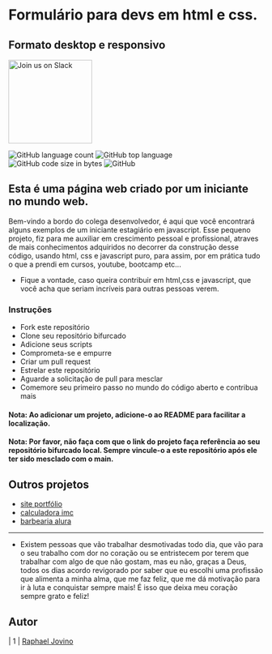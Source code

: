 # Formulário para devs em html e css.
## Formato desktop e responsivo

<a href="https://join.slack.com/t/ngc-goz8665/shared_invite/zt-r01kumfq-dQUT3c95BxEP_fnk4yJFfQ">
<img alt="Join us on Slack" src="https://raw.githubusercontent.com/netlify/netlify-cms/master/website/static/img/slack.png" width="165"/>
</a>

![GitHub language count](https://img.shields.io/github/languages/count/RaphaelJovino/portfolio.github.io)
![GitHub top language](https://img.shields.io/github/languages/top/RaphaelJovino/portfolio.github.io)
![GitHub code size in bytes](https://img.shields.io/github/languages/code-size/RaphaelJovino/portfolio.github.io)
![GitHub](https://img.shields.io/github/license/RaphaelJovino/portfolio.github.io)

## Esta é uma página web criado por um iniciante no mundo web.

Bem-vindo a bordo do colega desenvolvedor, é aqui que você encontrará alguns exemplos de um iniciante estagiário em javascript. Esse pequeno projeto, fiz para me auxiliar em crescimento pessoal e profissional, atraves de mais conhecimentos adquiridos no decorrer da construção desse código, usando html, css e javascript puro, para assim, por em prática tudo o que a prendi em cursos, youtube, bootcamp etc...

- Fique a vontade, caso queira contribuir em html,css e javascript, que você acha que seriam incríveis para outras pessoas verem.

### Instruções

- Fork este repositório
- Clone seu repositório bifurcado
- Adicione seus scripts
- Comprometa-se e empurre
- Criar um pull request
- Estrelar este repositório
- Aguarde a solicitação de pull para mesclar
- Comemore seu primeiro passo no mundo do código aberto e contribua mais

#### Nota: Ao adicionar um projeto, adicione-o ao README para facilitar a localização.

#### Nota: Por favor, não faça com que o link do projeto faça referência ao seu repositório bifurcado local. Sempre vincule-o a este repositório após ele ter sido mesclado com o main.

## Outros projetos

- [site portfólio](https://raphaeljovino.github.io/portfolio.github.io/)
- [calculadora imc](https://raphaeljovino.github.io/calcula-imc.github.io/)
- [barbearia alura](https://raphaeljovino.github.io/barbearia-alura.github.io/)

---

- Existem pessoas que vão trabalhar desmotivadas todo dia, que vão para o seu trabalho com dor no coração ou se entristecem por terem que trabalhar com algo de que não gostam, mas eu não, graças a Deus, todos os dias acordo revigorado por saber que eu escolhi uma profissão que alimenta a minha alma, que me faz feliz, que me dá motivação para ir à luta e conquistar sempre mais! É isso que deixa meu coração sempre grato e feliz!

## Autor

| 1 | [Raphael Jovino](https://github.com/RaphaelJovino)
